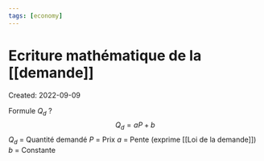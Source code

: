 ```yaml
---
tags: [economy] 
---
```

# Ecriture mathématique de la [[demande]]
Created: 2022-09-09

Formule $Q_d$
?
$$Q_d=aP+b$$$Q_d$ = Quantité demandé 
$P$ = Prix
$a$ = Pente (exprime [[Loi de la demande]])
$b$ = Constante
<!--SR:!2022-09-19,7,250-->